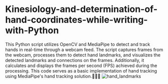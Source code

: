 # Kinesiology-and-determination-of-hand-coordinates-while-writing-with-Python

This Python script utilizes OpenCV and MediaPipe to detect and track hands in real-time through a webcam feed. The script captures frames from the webcam, processes them to detect hand landmarks, and visualizes the detected landmarks and connections on the frames. Additionally, it calculates and displays the frames per second (FPS) achieved during the processing. This code serves as a basic implementation of hand tracking using MediaPipe's hand tracking solution.👨‍💻✅
![hand_landmarks](https://github.com/alirza-ghrbni/Kinesiology-and-determination-of-hand-coordinates-while-writing-with-Python/assets/112325254/8ed82dad-3b6e-458b-842c-396cd8e8897e)

